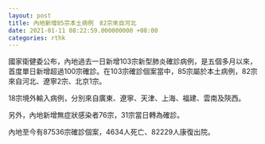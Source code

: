 ```yaml
---
layout: post
title: 內地新增85宗本土病例　82宗來自河北
date: 2021-01-11 08:22:59.000000000 +08:00
categories: rthk
---
```


國家衛健委公布，內地過去一日新增103宗新型肺炎確診病例，是五個多月以來，首度單日新增超過100宗確診。在103宗確診個案當中，85宗屬於本土病例，82宗來自河北、遼寧2宗、北京1宗。

18宗境外輸入病例，分別來自廣東、遼寧、天津、上海、福建、雲南及陝西。

另外，內地新增無症狀感染者76宗，31宗當日轉為確診。

內地至今有87536宗確診個案，4634人死亡、82229人康復出院。
